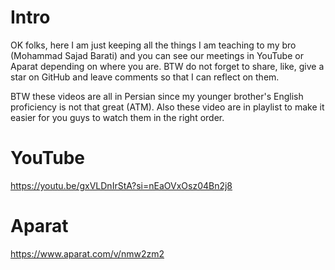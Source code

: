 # Intro

OK folks, here I am just keeping all the things I am teaching to my bro (Mohammad Sajad Barati) and you can see our meetings in YouTube or Aparat depending on where you are. BTW do not forget to share, like, give a star on GitHub and leave comments so that I can reflect on them.

BTW these videos are all in Persian since my younger brother's English proficiency is not that great (ATM). Also these video are in playlist to make it easier for you guys to watch them in the right order.

# YouTube

https://youtu.be/gxVLDnIrStA?si=nEaOVxOsz04Bn2j8

# Aparat

https://www.aparat.com/v/nmw2zm2
